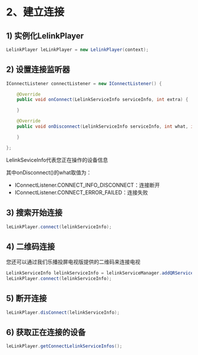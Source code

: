 # 2、建立连接

## 1) 实例化LelinkPlayer
```java
LelinkPlayer leLinkPlayer = new LelinkPlayer(context);
```
## 2) 设置连接监听器
```java
IConnectListener connectListener = new IConnectListener() {

    @Override
    public void onConnect(LelinkServiceInfo serviceInfo, int extra) {

    }

    @Override
    public void onDisconnect(LelinkServiceInfo serviceInfo, int what, int extra) {

    }

};
```
LelinkSeviceInfo代表您正在操作的设备信息

其中onDisconnect()的what取值为：

- IConnectListener.CONNECT_INFO_DISCONNECT：连接断开
- IConnectListener.CONNECT_ERROR_FAILED：连接失败

## 3) 搜索开始连接
```java
leLinkPlayer.connect(lelinkServiceInfo);
```
## 4) 二维码连接

您还可以通过我们乐播投屏电视版提供的二维码来连接电视

```java
LelinkServiceInfo lelinkServiceInfo = lelinkServiceManager.addQRServiceInfo(qrCodeStr);
leLinkPlayer.connect(lelinkServiceInfo);
```
## 5) 断开连接
```java
leLinkPlayer.disConnect(lelinkServiceInfo);
```
## 6) 获取正在连接的设备
```java
leLinkPlayer.getConnectLelinkServiceInfos();
```
